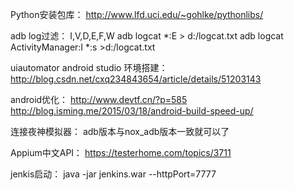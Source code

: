 Python安装包库：
http://www.lfd.uci.edu/~gohlke/pythonlibs/

adb log过滤：
I,V,D,E,F,W
adb logcat *:E > d:/logcat.txt
adb logcat ActivityManager:I *:s >d:/logcat.txt

uiautomator android studio 环境搭建：
http://blog.csdn.net/cxq234843654/article/details/51203143

android优化：
http://www.devtf.cn/?p=585
http://blog.isming.me/2015/03/18/android-build-speed-up/

连接夜神模拟器：
adb版本与nox_adb版本一致就可以了

Appium中文API：
https://testerhome.com/topics/3711

jenkis启动：
java -jar jenkins.war --httpPort=7777
